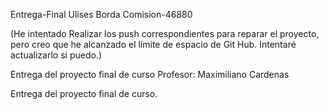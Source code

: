 Entrega-Final
Ulises Borda
Comision-46880

(He intentado Realizar los push correspondientes para reparar el proyecto, pero creo que he
alcanzado el límite de espacio de Git Hub. Intentaré actualizarlo si puedo.)

Entrega del proyecto final de curso
Profesor: Maximiliano Cardenas

Entrega del proyecto final de curso. 
